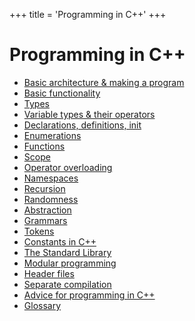 +++
title = 'Programming in C++'
+++
# Programming in C++
- [Basic architecture & making a program](basic-architecture-making-a-program)
- [Basic functionality](basic-functionality)
- [Types](types)
- [Variable types & their operators](variable-types-their-operators)
- [Declarations, definitions, init](declarations-definitions-init)
- [Enumerations](enumerations)
- [Functions](functions)
- [Scope](scope)
- [Operator overloading](operator-overloading)
- [Namespaces](namespaces)
- [Recursion](recursion)
- [Randomness](randomness)
- [Abstraction](abstraction)
- [Grammars](grammars)
- [Tokens](tokens)
- [Constants in C++](constants-in-c)
- [The Standard Library](the-standard-library)
- [Modular programming](modular-programming)
- [Header files](header-files)
- [Separate compilation](separate-compilation)
- [Advice for programming in C++](advice-for-programming-in-c)
- [Glossary](glossary)
